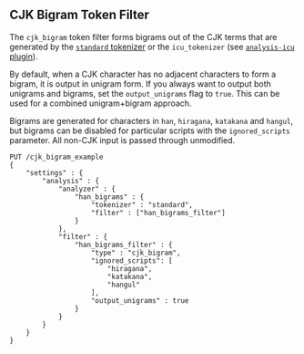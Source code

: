 ## CJK Bigram Token Filter

The `cjk_bigram` token filter forms bigrams out of the CJK terms that are generated by the [`standard` tokenizer](analysis-standard-tokenizer.html "Standard Tokenizer") or the `icu_tokenizer` (see [`analysis-icu` plugin](https://www.elastic.co/guide/en/elasticsearch/plugins/5.4/analysis-icu-tokenizer.html)).

By default, when a CJK character has no adjacent characters to form a bigram, it is output in unigram form. If you always want to output both unigrams and bigrams, set the `output_unigrams` flag to `true`. This can be used for a combined unigram+bigram approach.

Bigrams are generated for characters in `han`, `hiragana`, `katakana` and `hangul`, but bigrams can be disabled for particular scripts with the `ignored_scripts` parameter. All non-CJK input is passed through unmodified.
    
    
    PUT /cjk_bigram_example
    {
        "settings" : {
            "analysis" : {
                "analyzer" : {
                    "han_bigrams" : {
                        "tokenizer" : "standard",
                        "filter" : ["han_bigrams_filter"]
                    }
                },
                "filter" : {
                    "han_bigrams_filter" : {
                        "type" : "cjk_bigram",
                        "ignored_scripts": [
                            "hiragana",
                            "katakana",
                            "hangul"
                        ],
                        "output_unigrams" : true
                    }
                }
            }
        }
    }
